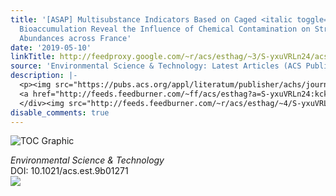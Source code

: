 ```yaml
---
title: '[ASAP] Multisubstance Indicators Based on Caged <italic toggle="yes">Gammarus</italic>
  Bioaccumulation Reveal the Influence of Chemical Contamination on Stream Macroinvertebrate
  Abundances across France'
date: '2019-05-10'
linkTitle: http://feedproxy.google.com/~r/acs/esthag/~3/S-yxuVRLn24/acs.est.9b01271
source: 'Environmental Science & Technology: Latest Articles (ACS Publications)'
description: |-
  <p><img src="https://pubs.acs.org/appl/literatum/publisher/achs/journals/content/esthag/0/esthag.ahead-of-print/acs.est.9b01271/20190510/images/medium/es-2019-01271f_0004.gif" alt="TOC Graphic"/></p><div><cite>Environmental Science & Technology</cite></div><div>DOI: 10.1021/acs.est.9b01271</div><div class="feedflare">
  <a href="http://feeds.feedburner.com/~ff/acs/esthag?a=S-yxuVRLn24:kckwOe8yuTg:yIl2AUoC8zA"><img src="http://feeds.feedburner.com/~ff/acs/esthag?d=yIl2AUoC8zA" border="0"></img></a>
  </div><img src="http://feeds.feedburner.com/~r/acs/esthag/~4/S-yxuVRLn24" height="1" width="1" ...
disable_comments: true
---
```

<p><img src="https://pubs.acs.org/appl/literatum/publisher/achs/journals/content/esthag/0/esthag.ahead-of-print/acs.est.9b01271/20190510/images/medium/es-2019-01271f_0004.gif" alt="TOC Graphic"/></p><div><cite>Environmental Science & Technology</cite></div><div>DOI: 10.1021/acs.est.9b01271</div><div class="feedflare">
<a href="http://feeds.feedburner.com/~ff/acs/esthag?a=S-yxuVRLn24:kckwOe8yuTg:yIl2AUoC8zA"><img src="http://feeds.feedburner.com/~ff/acs/esthag?d=yIl2AUoC8zA" border="0"></img></a>
</div><img src="http://feeds.feedburner.com/~r/acs/esthag/~4/S-yxuVRLn24" height="1" width="1" ...